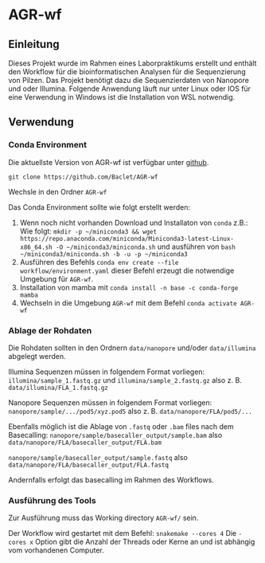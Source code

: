 # AGR-wf
## Einleitung

Dieses Projekt wurde im Rahmen eines Laborpraktikums erstellt und enthält den Workflow für die bioinformatischen Analysen für die Sequenzierung von Pilzen.
Das Projekt benötigt dazu die Sequenzierdaten von Nanopore und oder Illumina. Folgende Anwendung läuft nur unter Linux oder IOS für eine Verwendung in Windows ist die Installation von WSL notwendig.

## Verwendung
### Conda Environment

Die aktuellste Version von AGR-wf ist verfügbar unter [github](https://github.com/Baclet/AGR-wf).

`git clone https://github.com/Baclet/AGR-wf`

Wechsle in den Ordner `AGR-wf`


Das Conda Environment sollte wie folgt erstellt werden:

1. Wenn noch nicht vorhanden Download und Installaton von `conda` z.B.: Wie folgt: `mkdir -p ~/miniconda3 && wget https://repo.anaconda.com/miniconda/Miniconda3-latest-Linux-x86_64.sh -O ~/miniconda3/miniconda.sh` und ausführen von `bash ~/miniconda3/miniconda.sh -b -u -p ~/miniconda3`
2. Ausführen des Befehls `conda env create --file workflow/environment.yaml` dieser Befehl erzeugt die notwendige Umgebung für `AGR-wf`.
3. Installation von mamba mit `conda install -n base -c conda-forge mamba`
4. Wechseln in die Umgebung `AGR-wf` mit dem Befehl `conda activate AGR-wf`

### Ablage der Rohdaten

Die Rohdaten sollten in den Ordnern `data/nanopore` und/oder `data/illumina` abgelegt werden. 

Illumina Sequenzen müssen in folgendem Format vorliegen: 
`illumina/sample_1.fastq.gz` und `illumina/sample_2.fastq.gz` 
also z. B. `data/illumina/FLA_1.fastq.gz` 

Nanopore Sequenzen müssen in folgendem Format vorliegen:
`nanopore/sample/.../pod5/xyz.pod5` 
also z. B. `data/nanopore/FLA/pod5/...`

Ebenfalls möglich ist die Ablage von `.fastq` oder `.bam` files nach dem Basecalling:
`nanopore/sample/basecaller_output/sample.bam` 
also `data/nanopore/FLA/basecaller_output/FLA.bam`

`nanopore/sample/basecaller_output/sample.fastq` 
also `data/nanopore/FLA/basecaller_output/FLA.fastq`

Andernfalls erfolgt das basecalling im Rahmen des Workflows. 


### Ausführung des Tools

Zur Ausführung muss das Working directory `AGR-wf/` sein.

Der Workflow wird gestartet mit dem Befehl: `snakemake --cores 4`
Die `-cores x` Option gibt die Anzahl der Threads oder Kerne an und ist abhängig vom vorhandenen Computer.
